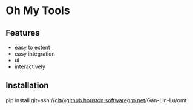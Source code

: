 Oh My Tools
===================


Features
-------------------
* easy to extent
* easy integration
* ui
* interactively

Installation
-------------------
pip install git+ssh://git@github.houston.softwaregrp.net/Gan-Lin-Lu/omt





